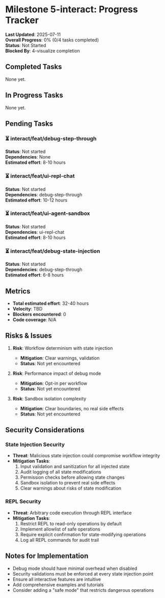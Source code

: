 # Milestone 5-interact: Progress Tracker

**Last Updated**: 2025-07-11  
**Overall Progress**: 0% (0/4 tasks completed)  
**Status**: Not Started  
**Blocked By**: 4-visualize completion

## Completed Tasks

None yet.

## In Progress Tasks

None yet.

## Pending Tasks

### ⏳ interact/feat/debug-step-through
**Status**: Not started  
**Dependencies**: None  
**Estimated effort**: 8-10 hours

### ⏳ interact/feat/ui-repl-chat
**Status**: Not started  
**Dependencies**: debug-step-through  
**Estimated effort**: 10-12 hours

### ⏳ interact/feat/ui-agent-sandbox
**Status**: Not started  
**Dependencies**: ui-repl-chat  
**Estimated effort**: 8-10 hours

### ⏳ interact/feat/debug-state-injection
**Status**: Not started  
**Dependencies**: debug-step-through  
**Estimated effort**: 6-8 hours

## Metrics

- **Total estimated effort**: 32-40 hours
- **Velocity**: TBD
- **Blockers encountered**: 0
- **Code coverage**: N/A

## Risks & Issues

1. **Risk**: Workflow determinism with state injection
   - **Mitigation**: Clear warnings, validation
   - **Status**: Not yet encountered

2. **Risk**: Performance impact of debug mode
   - **Mitigation**: Opt-in per workflow
   - **Status**: Not yet encountered

3. **Risk**: Sandbox isolation complexity
   - **Mitigation**: Clear boundaries, no real side effects
   - **Status**: Not yet encountered

## Security Considerations

### State Injection Security
- **Threat**: Malicious state injection could compromise workflow integrity
- **Mitigation Tasks**:
  1. Input validation and sanitization for all injected state
  2. Audit logging of all state modifications
  3. Permission checks before allowing state changes
  4. Sandbox isolation to prevent real side effects
  5. Clear warnings about risks of state modification

### REPL Security
- **Threat**: Arbitrary code execution through REPL interface
- **Mitigation Tasks**:
  1. Restrict REPL to read-only operations by default
  2. Implement allowlist of safe operations
  3. Require explicit confirmation for state-modifying operations
  4. Log all REPL commands for audit trail

## Notes for Implementation

- Debug mode should have minimal overhead when disabled
- Security validations must be enforced at every state injection point
- Ensure all interactive features are intuitive
- Add comprehensive examples and tutorials
- Consider adding a "safe mode" that restricts dangerous operations